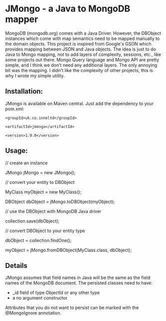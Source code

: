 # JMongo - a Java to MongoDB mapper

MongoDB (mongodb.org) comes with a Java Driver. However, the DBObject instances which come with map semantics need to be mapped manually to the domain objects. This project is inspired from Google's GSON which provides mapping between JSON and Java objects. The idea is just to do Java to Mongo mapping, not to add layers of complexity, sessions, etc., like some projects out there. Mongo Query language and Mongo API are pretty simple, and I think we don't need any additional layers. The only annoying bit was the mapping. I didn't like the complexity of other projects, this is why I wrote my simple utility.

## Installation:
JMongo is available on Maven central.  Just add the dependency to your pom.xml:


`<groupId>uk.co.innoltd</groupId>`

`<artifactId>jmongo</artifactId>`

`<version>1.0.0</version>`


## Usage:
// create an instance

JMongo jMongo = new JMongo();

// convert your entity to DBObject

MyClass myObject = new MyClass();

DBObject dbObject = jMongo.toDBObject(myObject);


// use the DBObject with MongoDB Java driver

collection.save(dbObject);


// convert DBObject to your entity type

dbObject = collection.findOne();

myObject = jMongo.fromDBObject(MyClass.class, dbObject);


## Details
JMongo assumes that field names in Java will be the same as the field names of the MongoDB document. The persisted classes need to have: 

*   _id field of type ObjectId or any other type
*   a no argument constructor


Attributes that you do not want to persist can be marked with the @MongoIgnore annotation.

